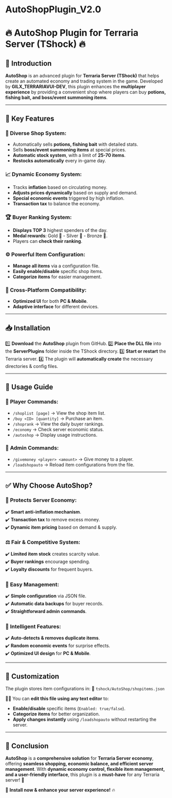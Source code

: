 # AutoShopPlugin_V2.0
# 🔥 AutoShop Plugin for Terraria Server (TShock) 🔥

## 📌 Introduction
**AutoShop** is an advanced plugin for **Terraria Server (TShock)** that helps create an automated economy and trading system in the game. Developed by **GILX_TERRARIAVUI-DEV**, this plugin enhances the **multiplayer experience** by providing a convenient shop where players can buy **potions, fishing bait, and boss/event summoning items**.

---

## 🚀 Key Features
### 🛒 Diverse Shop System:
- Automatically sells **potions, fishing bait** with detailed stats.
- Sells **boss/event summoning items** at special prices.
- **Automatic stock system**, with a limit of **25-70 items**.
- **Restocks automatically** every in-game day.

### 📈 Dynamic Economy System:
- Tracks **inflation** based on circulating money.
- **Adjusts prices dynamically** based on supply and demand.
- **Special economic events** triggered by high inflation.
- **Transaction tax** to balance the economy.

### 🏆 Buyer Ranking System:
- **Displays TOP 3** highest spenders of the day.
- **Medal rewards**: Gold 🥇 - Silver 🥈 - Bronze 🥉.
- Players can **check their ranking**.

### ⚙️ Powerful Item Configuration:
- **Manage all items** via a configuration file.
- **Easily enable/disable** specific shop items.
- **Categorize items** for easier management.

### 📱 Cross-Platform Compatibility:
- **Optimized UI** for both **PC & Mobile**.
- **Adaptive interface** for different devices.

---

## 📥 Installation
1️⃣ **Download** the **AutoShop** plugin from GitHub.
2️⃣ **Place the DLL file** into the **ServerPlugins** folder inside the TShock directory.
3️⃣ **Start or restart** the Terraria server.
4️⃣ The plugin will **automatically create** the necessary directories & config files.

---

## 📖 Usage Guide
### 🔹 **Player Commands**:
- `/shoplist [page]` → View the shop item list.
- `/buy <ID> [quantity]` → Purchase an item.
- `/shoprank` → View the daily buyer rankings.
- `/economy` → Check server economic status.
- `/autoshop` → Display usage instructions.

### 🔸 **Admin Commands**:
- `/givemoney <player> <amount>` → Give money to a player.
- `/loadshopauto` → Reload item configurations from the file.

---

## ✅ Why Choose AutoShop?
### 🔐 **Protects Server Economy**:
✔️ **Smart anti-inflation mechanism**.  
✔️ **Transaction tax** to remove excess money.  
✔️ **Dynamic item pricing** based on demand & supply.  

### ⚖️ **Fair & Competitive System**:
✔️ **Limited item stock** creates scarcity value.  
✔️ **Buyer rankings** encourage spending.  
✔️ **Loyalty discounts** for frequent buyers.  

### 🔧 **Easy Management**:
✔️ **Simple configuration** via JSON file.  
✔️ **Automatic data backups** for buyer records.  
✔️ **Straightforward admin commands**.  

### 🧠 **Intelligent Features**:
✔️ **Auto-detects & removes duplicate items**.  
✔️ **Random economic events** for surprise effects.  
✔️ **Optimized UI design** for **PC & Mobile**.  

---

## 🔧 Customization
The plugin stores item configurations in:
📂 `tshock/AutoShop/shopitems.json`

👨‍💻 You can **edit this file using any text editor** to:
- **Enable/disable** specific items (`Enabled: true/false`).
- **Categorize items** for better organization.
- **Apply changes instantly** using `/loadshopauto` without restarting the server.

---

## 🎯 Conclusion
**AutoShop** is a **comprehensive solution** for **Terraria Server economy**, offering **seamless shopping, economic balance, and efficient server management**. With **dynamic economy control, flexible item management, and a user-friendly interface**, this plugin is a **must-have** for any Terraria server! 🚀

📌 **Install now & enhance your server experience!** 🔥

